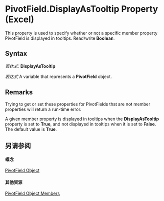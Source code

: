 
# PivotField.DisplayAsTooltip Property (Excel)

This property is used to specify whether or not a specific member property PivotField is displayed in tooltips. Read/write  **Boolean**.


## Syntax

 _表达式_. **DisplayAsTooltip**

 _表达式_ A variable that represents a **PivotField** object.


## Remarks

Trying to get or set these properties for PivotFields that are not member properties will return a run-time error.

A given member property is displayed in tooltips when the  **DisplayAsTooltip** property is set to **True**, and not displayed in tooltips when it is set to **False**. The default value is **True**.


## 另请参阅


#### 概念


[PivotField Object](52784960-e2da-b43a-1e37-2d4dae61c6d8.md)
#### 其他资源


[PivotField Object Members](http://msdn.microsoft.com/library/4a6ea12a-072c-a386-c855-7bf5f6eadd46%28Office.15%29.aspx)